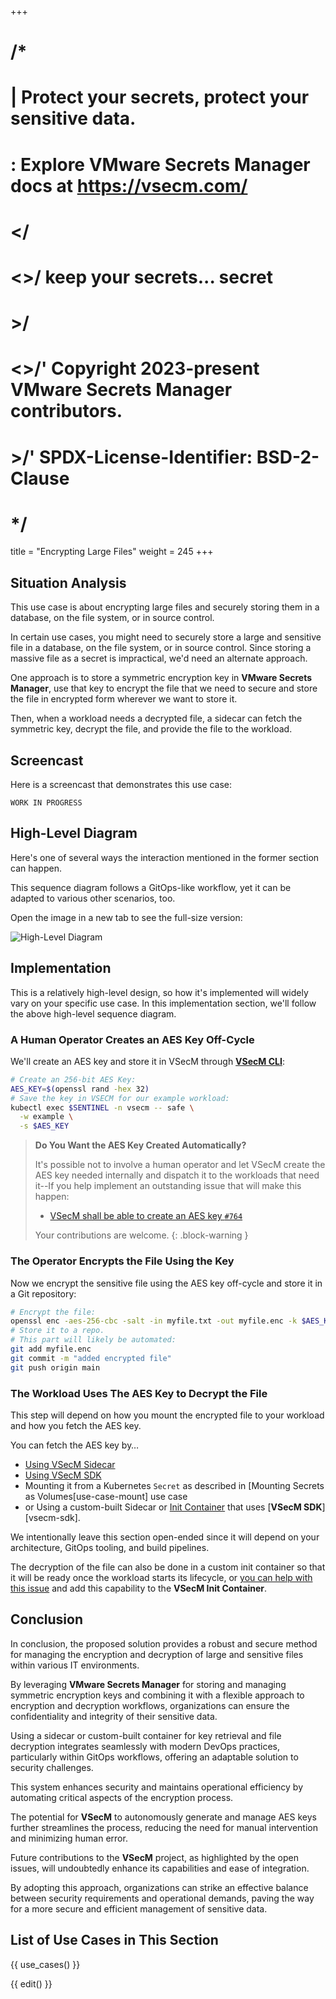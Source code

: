 +++
# /*
# |    Protect your secrets, protect your sensitive data.
# :    Explore VMware Secrets Manager docs at https://vsecm.com/
# </
# <>/  keep your secrets... secret
# >/
# <>/' Copyright 2023-present VMware Secrets Manager contributors.
# >/'  SPDX-License-Identifier: BSD-2-Clause
# */

title = "Encrypting Large Files"
weight = 245
+++

## Situation Analysis

This use case is about encrypting large files and securely storing them in a 
database, on the file system, or in source control.

In certain use cases, you might need to securely store a large and sensitive file 
in a database, on the file system, or in source control. Since storing a massive 
file as a secret is impractical, we'd need an alternate approach.

One approach is to store a symmetric encryption key in **VMware Secrets Manager**, 
use that key to encrypt the file that we need to secure and store the file in 
encrypted form wherever we want to store it.

Then, when a workload needs a decrypted file, a sidecar can fetch the symmetric 
key, decrypt the file, and provide the file to the workload.

## Screencast

Here is a screencast that demonstrates this use case:

```text
WORK IN PROGRESS
```

## High-Level Diagram

Here's one of several ways the interaction mentioned in the former section can happen. 

This sequence diagram follows a GitOps-like workflow, yet it can be adapted to 
various other scenarios, too.

Open the image in a new tab to see the full-size version:

![High-Level Diagram](/assets/large-files.png "High-Level Diagram")

## Implementation

This is a relatively high-level design, so how it's implemented will widely vary 
on your specific use case. In this implementation section, we'll follow the above 
high-level sequence diagram.

### A Human Operator Creates an AES Key Off-Cycle

We'll create an AES key and store it in VSecM through [**VSecM CLI**][vsecm-cli]:

```bash
# Create an 256-bit AES Key:
AES_KEY=$(openssl rand -hex 32)
# Save the key in VSECM for our example workload:
kubectl exec $SENTINEL -n vsecm -- safe \
  -w example \
  -s $AES_KEY
```

[vsecm-cli]: @/documentation/usage/cli.md "VSecM CLI"

> **Do You Want the AES Key Created Automatically?**
> 
> It's possible not to involve a human operator and let VSecM create the AES key 
> needed internally and dispatch it to the workloads that need it--If you help 
> implement an outstanding issue that will make this happen:
> 
> * [VSecM shall be able to create an AES key `#764`][ticket-764]
>
> Your contributions are welcome.
{: .block-warning }

[ticket-764]: https://github.com/vmware/secrets-manager/issues/764

### The Operator Encrypts the File Using the Key

Now we encrypt the sensitive file using the AES key off-cycle and store it in a 
Git repository:

```bash 
# Encrypt the file:
openssl enc -aes-256-cbc -salt -in myfile.txt -out myfile.enc -k $AES_KEY
# Store it to a repo.
# This part will likely be automated:
git add myfile.enc
git commit -m "added encrypted file"
git push origin main
```

### The Workload Uses The AES Key to Decrypt the File

This step will depend on how you mount the encrypted file to your workload and how 
you fetch the AES key.

You can fetch the AES key by…

* [Using VSecM Sidecar][use-case-sidecar]
* [Using VSecM SDK][use-case-sdk]
* Mounting it from a Kubernetes `Secret` as described in 
  [Mounting Secrets as Volumes[use-case-mount] use case
* or Using a custom-built Sidecar or [Init Container][init-container] that 
  uses [**VSecM SDK**][vsecm-sdk].

[use-case-sidecar]: @/documentation/use-cases/sidecar.md
[use-case-sdk]: @/documentation/usage/sdk.md
[init-container]: https://kubernetes.io/docs/concepts/workloads/pods/init-containers/

We intentionally leave this section open-ended since it will depend on your 
architecture, GitOps tooling, and build pipelines.

The decryption of the file can also be done in a custom init container so that 
it will be ready once the workload starts its lifecycle, or [you can help with 
this issue][ticket-765] and add this capability to the **VSecM Init Container**.

[ticket-765]: https://github.com/vmware/secrets-manager/issues/765

## Conclusion

In conclusion, the proposed solution provides a robust and secure method for 
managing the encryption and decryption of large and sensitive files within 
various IT environments. 

By leveraging **VMware Secrets Manager** for storing and managing symmetric 
encryption keys and combining it with a flexible approach to encryption and 
decryption workflows, organizations can ensure the confidentiality and integrity 
of their sensitive data.

Using a sidecar or custom-built container for key retrieval and file decryption
integrates seamlessly with modern DevOps practices, particularly within GitOps 
workflows, offering an adaptable solution to security challenges.

This system enhances security and maintains operational efficiency by automating 
critical aspects of the encryption process.

The potential for **VSecM** to autonomously generate and manage AES keys further 
streamlines the process, reducing the need for manual intervention and minimizing 
human error. 

Future contributions to the **VSecM** project, as highlighted by the open issues, 
will undoubtedly enhance its capabilities and ease of integration.

By adopting this approach, organizations can strike an effective balance between 
security requirements and operational demands, paving the way for a more secure 
and efficient management of sensitive data.

## List of Use Cases in This Section

{{ use_cases() }}

{{ edit() }}
